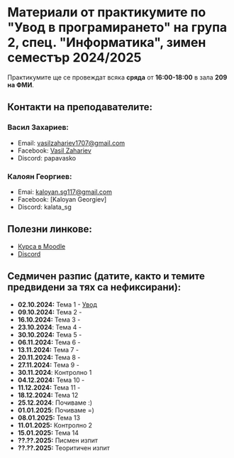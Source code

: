 # Материали от практикумите по "Увод в програмирането" на група 2, спец. "Информатика", зимен семестър 2024/2025

Практикумите ще се провеждат всяка **сряда** от **16:00-18:00** в зала **209 на ФМИ**.

## Контакти на преподавателите:

### Васил Захариев:

- Email: vasilzahariev1707@gmail.com
- Facebook: [Vasil Zahariev](https://www.facebook.com/vasil.zahariev.75/)
- Discord: papavasko

### Калоян Георгиев:

- Emai: kaloyan.sg117@gmail.com
- Facebook: [Kaloyan Georgiev]
- Discord: kalata_sg

## Полезни линкове:

- [Курса в Moodle](https://learn.fmi.uni-sofia.bg/course/view.php?id=10455)
- [Discord](https://discord.gg/gdwPfWDWuJ)

## Седмичен разпис (датите, както и темите предвидени за тях са нефиксирани):
- **02.10.2024:** Тема 1 - [Увод](./01-Introduction/)
- **09.10.2024:** Тема 2 - 
- **16.10.2024:** Тема 3 - 
- **23.10.2024**: Тема 4 - 
- **30.10.2024:** Тема 5 -
- **06.11.2024:** Тема 6 -
- **13.11.2024:** Тема 7 -
- **20.11.2024:** Тема 8 -
- **27.11.2024:** Тема 9 -
- **30.11.2024**: Контролно 1
- **04.12.2024:** Тема 10 -
- **11.12.2024:** Тема 11 -
- **18.12.2024:** Тема 12
- **25.12.2024**: Почиваме :)
- **01.01.2025**: Почиваме =)
- **08.01.2025:** Тема 13
- **11.01.2025:** Контролно 2
- **15.01.2025:** Тема 14
- **??.??.2025:** Писмен изпит
- **??.??.2025:** Теоритичен изпит
